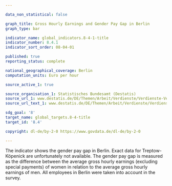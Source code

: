 ```yaml
---

data_non_statistical: false

graph_title: Gross Hourly Earnings and Gender Pay Gap in Berlin
graph_type: bar

indicator_name: global_indicators.8-4-1-title
indicator_number: 8.4.1
indicator_sort_order: 08-04-01

published: true
reporting_status: complete

national_geographical_coverage: Berlin
computation_units: Euro per hour

source_active_1: true

source_organisation_1: Statistisches Bundesamt (Destatis)
source_url_1: www.destatis.de/DE/Themen/Arbeit/Verdienste/Verdienste-Verdienstunterschiede/_inhalt.html
source_url_text_1: www.destatis.de/DE/Themen/Arbeit/Verdienste/Verdienste-Verdienstunterschiede/_inhalt.html

sdg_goal: '8'
target_name: global_targets.8-4-title
target_id: '8.4'

copyright: dl-de/by-2-0 https://www.govdata.de/dl-de/by-2-0

---
```


The indicator shows the gender pay gap in Berlin. Exact data for Treptow-Köpenick are unfortunately not available. The gender pay gap is measured as the difference between the average gross hourly earnings (excluding special payments) of women in relation to the average gross hourly earnings of men. All employees in Berlin were taken into account in the survey.

